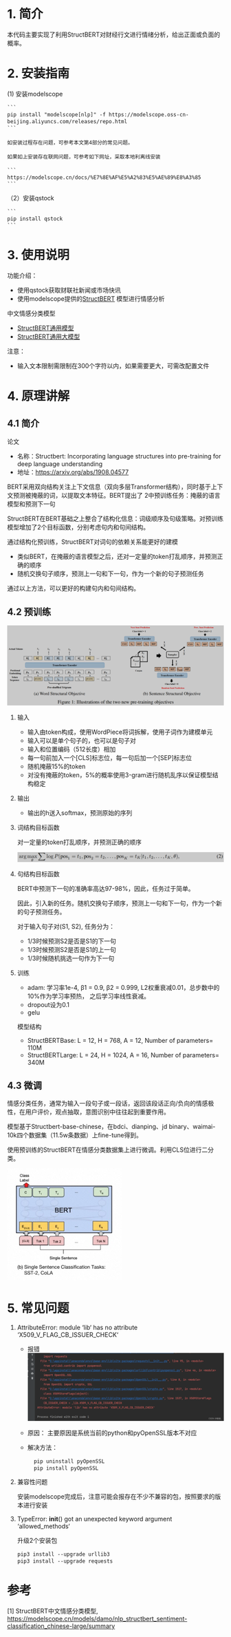 # 1. 简介

本代码主要实现了利用StructBERT对财经行文进行情绪分析，给出正面或负面的概率。

# 2. 安装指南

(1) 安装modelscope   

    ```
    pip install "modelscope[nlp]" -f https://modelscope.oss-cn-beijing.aliyuncs.com/releases/repo.html
    ```

    如安装过程存在问题，可参考本文第4部分的常见问题。

    如果如上安装存在联网问题，可参考如下网址，采取本地利离线安装

    ```
    https://modelscope.cn/docs/%E7%8E%AF%E5%A2%83%E5%AE%89%E8%A3%85
    ```

（2）安装qstock  

    ```
    pip install qstock
    ```

# 3. 使用说明

功能介绍：
- 使用qstock获取财联社新闻或市场快讯
- 使用modelscope提供的[StructBERT](https://modelscope.cn/models/damo/nlp_structbert_sentiment-classification_chinese-base/quickstart)
  模型进行情感分析
  
中文情感分类模型
- [StructBERT通用模型](https://modelscope.cn/models/damo/nlp_structbert_sentiment-classification_chinese-base/quickstart)
- [StructBERT通用大模型](https://modelscope.cn/models/damo/nlp_structbert_sentiment-classification_chinese-large/summary)

注意：
- 输入文本限制需限制在300个字符以内，如果需要更大，可需改配置文件

# 4. 原理讲解

## 4.1 简介
论文
- 名称：Structbert: Incorporating language structures into pre-training for deep language understanding
- 地址：https://arxiv.org/abs/1908.04577

BERT采用双向结构关注上下文信息（双向多层Transformer结构），同时基于上下文预测被掩蔽的词，以提取文本特征。BERT提出了
2中预训练任务：掩蔽的语言模型和预测下一句

StructBERT在BERT基础之上整合了结构化信息：词级顺序及句级策略。对预训练模型增加了2个目标函数，分别考虑句内和句间结构。

通过结构化预训练，StructBERT对词句的依赖关系能更好的建模
- 类似BERT，在掩蔽的语言模型之后，还对一定量的token打乱顺序，并预测正确的顺序
- 随机交换句子顺序，预测上一句和下一句，作为一个新的句子预测任务

通过以上方法，可以更好的构建句内和句间结构。

## 4.2 预训练

![](.README_images/StructBERT结构.png)

1. 输入
    - 输入由token构成，使用WordPiece将词拆解，使用子词作为建模单元
    - 输入可以是单个句子的，也可以是句子对
    - 输入和位置编码（512长度）相加
    - 每一句前加入一个[CLS]标志位，每一句后加一个[SEP]标志位
    - 随机掩蔽15%的token
    - 对没有掩蔽的token，5%的概率使用3-gram进行随机乱序以保证模型结构稳定
    
2. 输出
    - 输出的h送入softmax，预测原始的序列
    
3. 词结构目标函数  

   对一定量的token打乱顺序，并预测正确的顺序
   
   ![](.README_images/词结构目标函数.png) 
    
4. 句结构目标函数
    
    BERT中预测下一句的准确率高达97-98%，因此，任务过于简单。
       
    因此，引入新的任务。随机交换句子顺序，预测上一句和下一句，作为一个新的句子预测任务。
    
    对于输入句子对(S1, S2), 任务分为：
    - 1/3时候预测S2是否是S1的下一句
    - 1/3时候预测S2是否是S1的上一句
    - 1/3时候随机挑选一句作为下一句

5. 训练
    - adam: 学习率1e-4, β1 = 0.9, β2 = 0.999, L2权重衰减0.01，总步数中的10%作为学习率预热，
      之后学习率线性衰减。
    - dropout设为0.1
    - gelu
    
    模型结构
    - StructBERTBase: L = 12, H = 768, A = 12, Number of parameters= 110M
    - StructBERTLarge: L = 24, H = 1024, A = 16, Number of parameters= 340M

## 4.3 微调

情感分类任务，通常为输入一段句子或一段话，返回该段话正向/负向的情感极性，在用户评价，观点抽取，意图识别中往往起到重要作用。

模型基于Structbert-base-chinese，在bdci、dianping、jd binary、waimai-10k四个数据集（11.5w条数据）上fine-tune得到。

使用预训练的StructBERT在情感分类数据集上进行微调。利用CLS位进行二分类。

![](.README_images/StructBERT情感分类.png)

# 5. 常见问题

1. AttributeError: module ‘lib‘ has no attribute ‘X509_V_FLAG_CB_ISSUER_CHECK‘
    
    - 报错
        ![](.README_images/openssl错误.png)
        
    - 原因：
        主要原因是系统当前的python和pyOpenSSL版本不对应
        
    - 解决方法：
      ```
        pip uninstall pyOpenSSL
        pip install pyOpenSSL
      ```
 
2. 兼容性问题

   安装modelscope完成后，注意可能会报存在不少不兼容的包，按照要求的版本进行安装
   
3. TypeError: __init__() got an unexpected keyword argument ‘allowed_methods‘
    
    升级2个安装包
    ```
    pip3 install --upgrade urllib3
    pip3 install --upgrade requests 
    ```   

# 参考
[1] StructBERT中文情感分类模型, 
    https://modelscope.cn/models/damo/nlp_structbert_sentiment-classification_chinese-large/summary